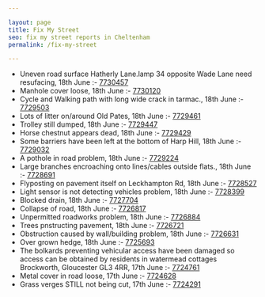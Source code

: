 ```yaml
---

layout: page
title: Fix My Street
seo: fix my street reports in Cheltenham
permalink: /fix-my-street

---
```


<!-- fix_marker starts -->

- Uneven road surface Hatherly Lane.lamp 34 opposite Wade Lane need resufacing, 18th June :- [7730457](https://www.fixmystreet.com/report/7730457)
- Manhole cover loose, 18th June :- [7730120](https://www.fixmystreet.com/report/7730120)
- Cycle and Walking path with long wide crack in tarmac., 18th June :- [7729503](https://www.fixmystreet.com/report/7729503)
- Lots of litter on/around Old Pates, 18th June :- [7729461](https://www.fixmystreet.com/report/7729461)
- Trolley still dumped, 18th June :- [7729447](https://www.fixmystreet.com/report/7729447)
- Horse chestnut appears dead, 18th June :- [7729429](https://www.fixmystreet.com/report/7729429)
- Some barriers have been left at the bottom of Harp Hill, 18th June :- [7729032](https://www.fixmystreet.com/report/7729032)
- A pothole in road problem, 18th June :- [7729224](https://www.fixmystreet.com/report/7729224)
- Large branches encroaching onto lines/cables outside flats., 18th June :- [7728691](https://www.fixmystreet.com/report/7728691)
- Flyposting on pavement itself on Leckhampton Rd, 18th June :- [7728527](https://www.fixmystreet.com/report/7728527)
- Light sensor is not detecting vehicles problem, 18th June :- [7728399](https://www.fixmystreet.com/report/7728399)
- Blocked drain, 18th June :- [7727704](https://www.fixmystreet.com/report/7727704)
- Collapse of road, 18th June :- [7726817](https://www.fixmystreet.com/report/7726817)
- Unpermitted roadworks problem, 18th June :- [7726884](https://www.fixmystreet.com/report/7726884)
- Trees pnstructing pavement, 18th June :- [7726721](https://www.fixmystreet.com/report/7726721)
- Obstruction caused by wall/building problem, 18th June :- [7726631](https://www.fixmystreet.com/report/7726631)
- Over grown hedge, 18th June :- [7725693](https://www.fixmystreet.com/report/7725693)
- The bolkards preventing vehicular access have been damaged so access can be obtained by residents in watermead cottages Brockworth, Gloucester GL3 4RR, 17th June :- [7724761](https://www.fixmystreet.com/report/7724761)
- Metal cover in road loose, 17th June :- [7724628](https://www.fixmystreet.com/report/7724628)
- Grass verges STILL not being cut, 17th June :- [7724291](https://www.fixmystreet.com/report/7724291)

<!-- fix_marker ends -->